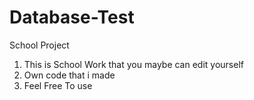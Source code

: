# Database-Test
School Project
1. This is School Work that you maybe can edit yourself
2. Own code that i made
3. Feel Free To use
